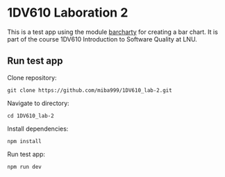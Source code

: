 # 1DV610 Laboration 2
This is a test app using the module [barcharty](https://github.com/miba999/barcharty) for creating a bar chart. It is part of the course 1DV610 Introduction to Software Quality at LNU.

## Run test app
Clone repository: 
```
git clone https://github.com/miba999/1DV610_lab-2.git
```

Navigate to directory:
```
cd 1DV610_lab-2
```

Install dependencies:
```
npm install
```

Run test app:
```
npm run dev
```